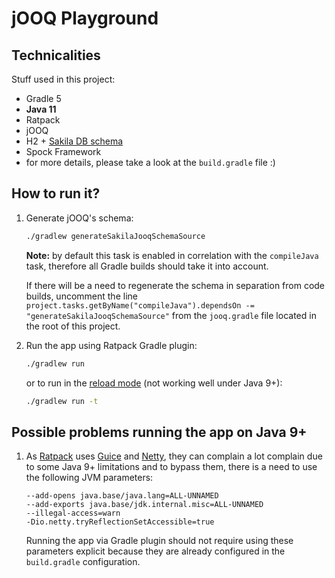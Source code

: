 # jOOQ Playground

## Technicalities

Stuff used in this project:
* Gradle 5
* **Java 11**
* Ratpack
* jOOQ
* H2 + [Sakila DB schema][1]
* Spock Framework
* for more details, please take a look at the `build.gradle` file :)

## How to run it?

1. Generate jOOQ's schema:
   ```bash
   ./gradlew generateSakilaJooqSchemaSource
   ```
   **Note:** by default this task is enabled in correlation with the `compileJava` task, therefore all Gradle builds should take it into account.
   
   If there will be a need to regenerate the schema in separation from code builds, uncomment the line `project.tasks.getByName("compileJava").dependsOn -= "generateSakilaJooqSchemaSource"` from the `jooq.gradle` file located in the root of this project.

2. Run the app using Ratpack Gradle plugin:
   ```bash
   ./gradlew run
   ```
   or to run in the [reload mode][2] (not working well under Java 9+):
   ```bash
   ./gradlew run -t
   ```
   
## Possible problems running the app on Java 9+

1. As [Ratpack][3] uses [Guice][4] and [Netty][5], they can complain a lot complain due to some Java 9+ limitations and to bypass them, there is a need to use the following JVM parameters:
   ```text
   --add-opens java.base/java.lang=ALL-UNNAMED
   --add-exports java.base/jdk.internal.misc=ALL-UNNAMED
   --illegal-access=warn   
   -Dio.netty.tryReflectionSetAccessible=true
   ```
   Running the app via Gradle plugin should not require using these parameters explicit because they are already configured in the `build.gradle` configuration. 

[1]: https://www.jooq.org/sakila
[2]: https://ratpack.io/manual/current/gradle.html#development_time_reloading
[3]: https://ratpack.io/manual/current/java9-support.html
[4]: https://www.github.com/google/guice/issues/1133
[5]: https://www.github.com/ratpack/ratpack/issues/1410
